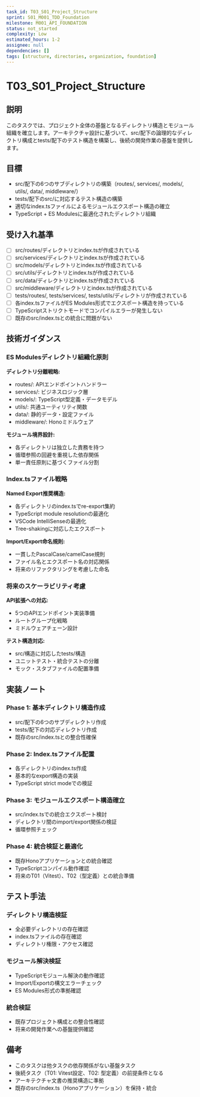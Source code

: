 ```yaml
---
task_id: T03_S01_Project_Structure
sprint: S01_M001_TDD_Foundation
milestone: M001_API_FOUNDATION
status: not_started
complexity: Low
estimated_hours: 1-2
assignee: null
dependencies: []
tags: [structure, directories, organization, foundation]
---
```


# T03_S01_Project_Structure

## 説明

このタスクでは、プロジェクト全体の基盤となるディレクトリ構造とモジュール組織を確立します。アーキテクチャ設計に基づいて、src/配下の論理的なディレクトリ構成とtests/配下のテスト構造を構築し、後続の開発作業の基盤を提供します。

## 目標

- src/配下の6つのサブディレクトリの構築（routes/, services/, models/, utils/, data/, middleware/）
- tests/配下のsrc/に対応するテスト構造の構築
- 適切なindex.tsファイルによるモジュールエクスポート構造の確立
- TypeScript + ES Modulesに最適化されたディレクトリ組織

## 受け入れ基準

- [ ] src/routes/ディレクトリとindex.tsが作成されている
- [ ] src/services/ディレクトリとindex.tsが作成されている
- [ ] src/models/ディレクトリとindex.tsが作成されている
- [ ] src/utils/ディレクトリとindex.tsが作成されている
- [ ] src/data/ディレクトリとindex.tsが作成されている
- [ ] src/middleware/ディレクトリとindex.tsが作成されている
- [ ] tests/routes/, tests/services/, tests/utils/ディレクトリが作成されている
- [ ] 各index.tsファイルがES Modules形式でエクスポート構造を持っている
- [ ] TypeScriptストリクトモードでコンパイルエラーが発生しない
- [ ] 既存のsrc/index.tsとの統合に問題がない

## 技術ガイダンス

### ES Modulesディレクトリ組織化原則

**ディレクトリ分離戦略:**
- routes/: APIエンドポイントハンドラー
- services/: ビジネスロジック層
- models/: TypeScript型定義・データモデル
- utils/: 共通ユーティリティ関数
- data/: 静的データ・設定ファイル
- middleware/: Honoミドルウェア

**モジュール境界設計:**
- 各ディレクトリは独立した責務を持つ
- 循環参照の回避を重視した依存関係
- 単一責任原則に基づくファイル分割

### Index.tsファイル戦略

**Named Export推奨構造:**
- 各ディレクトリのindex.tsでre-export集約
- TypeScript module resolutionの最適化
- VSCode IntelliSenseの最適化
- Tree-shakingに対応したエクスポート

**Import/Export命名規則:**
- 一貫したPascalCase/camelCase規則
- ファイル名とエクスポート名の対応関係
- 将来のリファクタリングを考慮した命名

### 将来のスケーラビリティ考慮

**API拡張への対応:**
- 5つのAPIエンドポイント実装準備
- ルートグループ化戦略
- ミドルウェアチェーン設計

**テスト構造対応:**
- src/構造に対応したtests/構造
- ユニットテスト・統合テストの分離
- モック・スタブファイルの配置準備

## 実装ノート

### Phase 1: 基本ディレクトリ構造作成
- src/配下の6つのサブディレクトリ作成
- tests/配下の対応ディレクトリ作成
- 既存のsrc/index.tsとの整合性確保

### Phase 2: Index.tsファイル配置
- 各ディレクトリのindex.ts作成
- 基本的なexport構造の実装
- TypeScript strict modeでの検証

### Phase 3: モジュールエクスポート構造確立
- src/index.tsでの統合エクスポート検討
- ディレクトリ間のimport/export関係の検証
- 循環参照チェック

### Phase 4: 統合検証と最適化
- 既存Honoアプリケーションとの統合確認
- TypeScriptコンパイル動作確認
- 将来のT01（Vitest）、T02（型定義）との統合準備

## テスト手法

### ディレクトリ構造検証
- 全必要ディレクトリの存在確認
- index.tsファイルの存在確認
- ディレクトリ権限・アクセス確認

### モジュール解決検証
- TypeScriptモジュール解決の動作確認
- Import/Exportの構文エラーチェック
- ES Modules形式の準拠確認

### 統合検証
- 既存プロジェクト構成との整合性確認
- 将来の開発作業への基盤提供確認

## 備考

- このタスクは他タスクの依存関係がない基盤タスク
- 後続タスク（T01: Vitest設定、T02: 型定義）の前提条件となる
- アーキテクチャ文書の推奨構造に準拠
- 既存のsrc/index.ts（Honoアプリケーション）を保持・統合